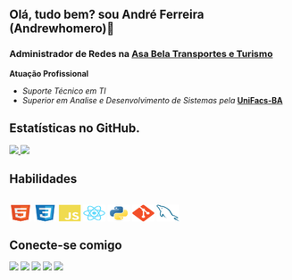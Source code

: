 ## Olá, tudo bem? sou André Ferreira (Andrewhomero)👋

### Administrador de Redes na [Asa Bela Transportes e Turismo](http://asabela.com/)

**Atuação Profissional**
- *Suporte Técnico em TI*
- *Superior em Analise e Desenvolvimento de Sistemas pela* [**UniFacs-BA**](https://www.unifacs.br)

## Estatísticas no GitHub.

<a href="https://github.com/andrewhomero">
<img height="180em" src="https://github-readme-stats.vercel.app/api?username=andrewhomero&show_icons=true&theme=dracula&include_all_commits=true&count_private=true" />
</a>
<a href="https://github.com/andrewhomero">
  <img height="180em" src="https://github-readme-stats.vercel.app/api/top-langs/?username=andrewhomero&layout=compact&langs_count=16&theme=dracula" />
</a>

## Habilidades

<div style="display: inline_block"><br>
  
  <img align="center" alt="Andrew-HTML" height="30" width="40" src="https://raw.githubusercontent.com/devicons/devicon/master/icons/html5/html5-original.svg">
  <img align="center" alt="Andrew-CSS" height="30" width="40" src="https://raw.githubusercontent.com/devicons/devicon/master/icons/css3/css3-original.svg">
  <img align="center" alt="Andrew-Js" height="30" width="40" src="https://raw.githubusercontent.com/devicons/devicon/master/icons/javascript/javascript-plain.svg">
  <img align="center" alt="Andrew-React" height="30" width="40" src="https://raw.githubusercontent.com/devicons/devicon/master/icons/react/react-original.svg">
  <img align="center" alt="Andrew-Python" height="30" width="40" src="https://raw.githubusercontent.com/devicons/devicon/master/icons/python/python-original.svg">
  <img align="center" alt="Andrew-Git" height="30" width="40" src="https://raw.githubusercontent.com/devicons/devicon/master/icons/git/git-original.svg">
  <img align="center" alt="Andrew-Mysql" height="30" width="40" src="https://raw.githubusercontent.com/devicons/devicon/master/icons/mysql/mysql-original.svg">

</div>
  
  ## Conecte-se comigo
 
<div> 
  <a href="https://instagram.com/andrefhomero" target="_blank"><img src="https://img.shields.io/badge/-Instagram-%23E4405F?style=for-the-badge&logo=instagram&logoColor=white" target="_blank"></a>
 	<a href="https://t.me/andrewhomero" target="_blank"><img src="https://img.shields.io/badge/Telegram-9146FF?style=for-the-badge&logo=telegram&logoColor=white" target="_blank"></a>
  <a href = "mailto:homerogestorads@gmail.com"><img src="https://img.shields.io/badge/-Gmail-%23333?style=for-the-badge&logo=gmail&logoColor=white" target="_blank"></a>
  <a href="https://www.linkedin.com/in/andrewh-ferreira" target="_blank"><img src="https://img.shields.io/badge/-LinkedIn-%230077B5?style=for-the-badge&logo=linkedin&logoColor=white" target="_blank"></a> 
  <a href="https://wa.me/message/62MQOHNM4RE5M1" target="_blank"><img src="https://img.shields.io/badge/-WhatsApp-%a4c639?style=for-the-badge&logo=whatsapp&logoColor=white" target="_blank"></a> 
  
</div>
